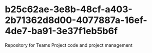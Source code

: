# b25c62ae-3e8b-48cf-a403-2b71362d8d00-4077887a-16ef-4de7-ba91-3e37f1eb5b6f
Repository for Teams Project code and project management
